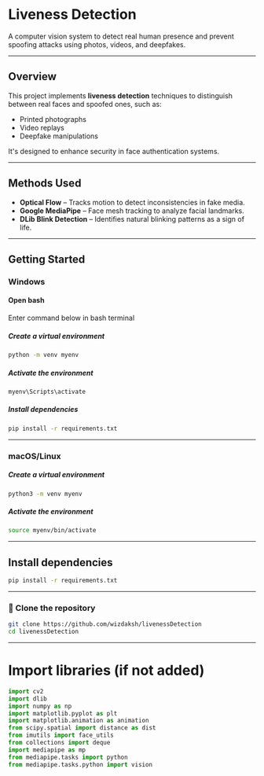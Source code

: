 # Liveness Detection

A computer vision system to detect real human presence and prevent spoofing attacks using photos, videos, and deepfakes.

---

## Overview

This project implements **liveness detection** techniques to distinguish between real faces and spoofed ones, such as:

- Printed photographs
- Video replays
- Deepfake manipulations

It's designed to enhance security in face authentication systems.

---

## Methods Used

- **Optical Flow** – Tracks motion to detect inconsistencies in fake media.
- **Google MediaPipe** – Face mesh tracking to analyze facial landmarks.
- **DLib Blink Detection** – Identifies natural blinking patterns as a sign of life.

---

## Getting Started

### Windows

#### Open bash
Enter command below in bash terminal


##### Create a virtual environment
```bash
python -m venv myenv
```

##### Activate the environment
```bash
myenv\Scripts\activate
```

##### Install dependencies
```bash
pip install -r requirements.txt
```
---

### macOS/Linux

##### Create a virtual environment
```bash
python3 -m venv myenv
```

##### Activate the environment
```bash
source myenv/bin/activate
```

---
## Install dependencies
```bash
pip install -r requirements.txt
```
---

### 🔄 Clone the repository

```bash
git clone https://github.com/wizdaksh/livenessDetection
cd livenessDetection
```
---

# Import libraries (if not added)
```python
import cv2
import dlib
import numpy as np
import matplotlib.pyplot as plt
import matplotlib.animation as animation
from scipy.spatial import distance as dist
from imutils import face_utils
from collections import deque
import mediapipe as mp 
from mediapipe.tasks import python 
from mediapipe.tasks.python import vision
```
